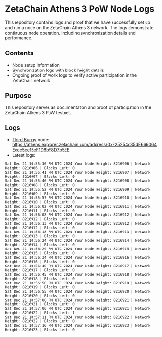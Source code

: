 # ZetaChain Athens 3 PoW Node Logs
This repository contains logs and proof that we have successfully set up and run a node on the ZetaChain Athens 3 network. The logs demonstrate continuous node operation, including synchronization details and performance.

## Contents
- Node setup information
- Synchronization logs with block height details
- Ongoing proof of work logs to verify active participation in the ZetaChain network

## Purpose
This repository serves as documentation and proof of participation in the ZetaChain Athens 3 PoW testnet.

## Logs

- [Third Bunny](https://thirdbunny.xyz/) node: https://athens.explorer.zetachain.com/address/0x225254d35dE666064Eccc5ce16eF1D8bF8D7b5EE
- Latest logs:
```
Sat Dec 21 10:55:36 PM UTC 2024 Your Node Height: 8216906 | Network Height: 8216906 | Blocks Left: 0
Sat Dec 21 10:55:41 PM UTC 2024 Your Node Height: 8216907 | Network Height: 8216907 | Blocks Left: 0
Sat Dec 21 10:55:46 PM UTC 2024 Your Node Height: 8216908 | Network Height: 8216908 | Blocks Left: 0
Sat Dec 21 10:55:52 PM UTC 2024 Your Node Height: 8216909 | Network Height: 8216909 | Blocks Left: 0
Sat Dec 21 10:55:57 PM UTC 2024 Your Node Height: 8216910 | Network Height: 8216910 | Blocks Left: 0
Sat Dec 21 10:56:02 PM UTC 2024 Your Node Height: 8216911 | Network Height: 8216911 | Blocks Left: 0
Sat Dec 21 10:56:08 PM UTC 2024 Your Node Height: 8216912 | Network Height: 8216912 | Blocks Left: 0
Sat Dec 21 10:56:13 PM UTC 2024 Your Node Height: 8216912 | Network Height: 8216912 | Blocks Left: 0
Sat Dec 21 10:56:18 PM UTC 2024 Your Node Height: 8216913 | Network Height: 8216913 | Blocks Left: 0
Sat Dec 21 10:56:24 PM UTC 2024 Your Node Height: 8216914 | Network Height: 8216914 | Blocks Left: 0
Sat Dec 21 10:56:29 PM UTC 2024 Your Node Height: 8216915 | Network Height: 8216915 | Blocks Left: 0
Sat Dec 21 10:56:34 PM UTC 2024 Your Node Height: 8216916 | Network Height: 8216916 | Blocks Left: 0
Sat Dec 21 10:56:40 PM UTC 2024 Your Node Height: 8216917 | Network Height: 8216917 | Blocks Left: 0
Sat Dec 21 10:56:45 PM UTC 2024 Your Node Height: 8216918 | Network Height: 8216918 | Blocks Left: 0
Sat Dec 21 10:56:50 PM UTC 2024 Your Node Height: 8216919 | Network Height: 8216919 | Blocks Left: 0
Sat Dec 21 10:56:55 PM UTC 2024 Your Node Height: 8216920 | Network Height: 8216920 | Blocks Left: 0
Sat Dec 21 10:57:00 PM UTC 2024 Your Node Height: 8216921 | Network Height: 8216921 | Blocks Left: 0
Sat Dec 21 10:57:06 PM UTC 2024 Your Node Height: 8216921 | Network Height: 8216922 | Blocks Left: 1
Sat Dec 21 10:57:11 PM UTC 2024 Your Node Height: 8216922 | Network Height: 8216922 | Blocks Left: 0
Sat Dec 21 10:57:16 PM UTC 2024 Your Node Height: 8216923 | Network Height: 8216923 | Blocks Left: 0
```
